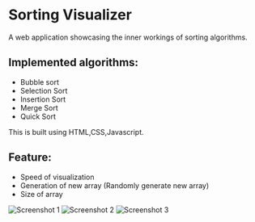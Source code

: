 
# Sorting Visualizer

A web application showcasing the inner workings of sorting algorithms.



## Implemented algorithms:

- Bubble sort
- Selection Sort
- Insertion Sort
- Merge Sort
- Quick Sort
 
 This is built using HTML,CSS,Javascript.
 ## Feature:
- Speed of visualization
- Generation of new array (Randomly generate new array)
- Size of array

![Screenshot  1](https://user-images.githubusercontent.com/115722509/195706678-6e3eea3d-5d4a-4bc3-ab98-ee66baefba1c.png)
![Screenshot 2](https://user-images.githubusercontent.com/115722509/195706716-7523fe17-374b-44b0-be1d-6e25402d418b.png)
![Screenshot 3](https://user-images.githubusercontent.com/115722509/195706729-a2438e2e-9a16-4e16-a2e5-c2de66aa9eb4.png)
